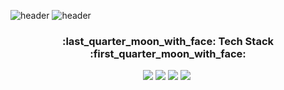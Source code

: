 ![header](https://capsule-render.vercel.app/api?type=shark&color=auto&height=130&section=header&fontColor=fff&animation=twinkling&text=welcome!&fontAlignY=20&fontSize=20)
![header](https://capsule-render.vercel.app/api?type=transparent&text=HyeJin's%20GitHub%20Profile.&fontSize=60&fontColor=333333&height=100)








<h3 align="center">:last_quarter_moon_with_face: Tech Stack :first_quarter_moon_with_face: </h3>


<p align="center">
<img src="https://img.shields.io/badge/HTML5-E34F26?style=flat-square&logo=HTML5&logoColor=white"/></a>&nbsp<img src="https://img.shields.io/badge/CSS3-1572B6?style=flat-square&logo=CSS3&logoColor=white"/></a>&nbsp<img src="https://img.shields.io/badge/JavaScript-F7DF1E?style=flat-square&logo=JavaScript&logoColor=white"/></a>&nbsp<img src="https://img.shields.io/badge/jQuery-0769AD?style=flat-square&logo=jQuery&logoColor=white"/></a>&nbsp
</p>







